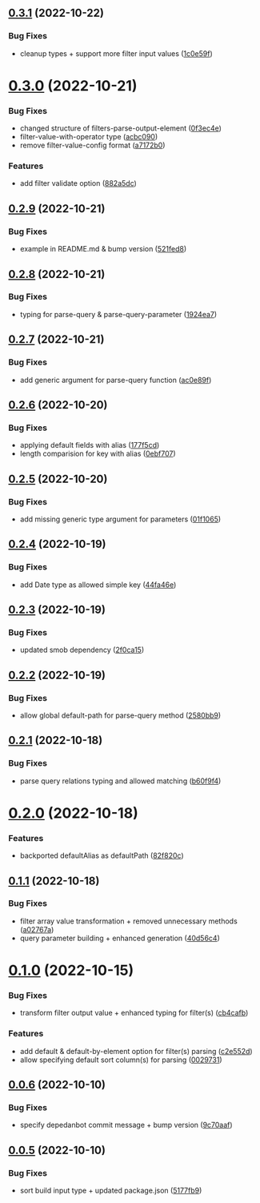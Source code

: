 ## [0.3.1](https://github.com/Tada5hi/rapiq/compare/v0.3.0...v0.3.1) (2022-10-22)


### Bug Fixes

* cleanup types + support more filter input values ([1c0e59f](https://github.com/Tada5hi/rapiq/commit/1c0e59f4981b1b2ce6b2d671f670243486719142))

# [0.3.0](https://github.com/Tada5hi/rapiq/compare/v0.2.9...v0.3.0) (2022-10-21)


### Bug Fixes

* changed structure of filters-parse-output-element ([0f3ec4e](https://github.com/Tada5hi/rapiq/commit/0f3ec4e98abd740762f07d5c6fbb518f4da5abe9))
* filter-value-with-operator type ([acbc090](https://github.com/Tada5hi/rapiq/commit/acbc0908febd2e66c52368dc199734fd0008033e))
* remove filter-value-config format ([a7172b0](https://github.com/Tada5hi/rapiq/commit/a7172b00d1cdc28ba22f0b6555a69f134c2d8321))


### Features

* add filter validate option ([882a5dc](https://github.com/Tada5hi/rapiq/commit/882a5dcb58ecd5cb57a7e4f5326b9e6a528a1194))

## [0.2.9](https://github.com/Tada5hi/rapiq/compare/v0.2.8...v0.2.9) (2022-10-21)


### Bug Fixes

* example in README.md & bump version ([521fed8](https://github.com/Tada5hi/rapiq/commit/521fed8fda810d5dc1487db7c7a97962ea3baa0a))

## [0.2.8](https://github.com/Tada5hi/rapiq/compare/v0.2.7...v0.2.8) (2022-10-21)


### Bug Fixes

* typing for parse-query & parse-query-parameter ([1924ea7](https://github.com/Tada5hi/rapiq/commit/1924ea7969fb8cf1d4ceabe49fbe215706797238))

## [0.2.7](https://github.com/Tada5hi/rapiq/compare/v0.2.6...v0.2.7) (2022-10-21)


### Bug Fixes

* add generic argument for parse-query function ([ac0e89f](https://github.com/Tada5hi/rapiq/commit/ac0e89f331b479d520aa345219c8dce9471c5eeb))

## [0.2.6](https://github.com/Tada5hi/rapiq/compare/v0.2.5...v0.2.6) (2022-10-20)


### Bug Fixes

* applying default fields with alias ([177f5cd](https://github.com/Tada5hi/rapiq/commit/177f5cd1cd25d63388bcddad173341811eb05f2c))
* length comparision for key with alias ([0ebf707](https://github.com/Tada5hi/rapiq/commit/0ebf7071369e4b6297213ecfbb95c4fa89fa3171))

## [0.2.5](https://github.com/Tada5hi/rapiq/compare/v0.2.4...v0.2.5) (2022-10-20)


### Bug Fixes

* add missing generic type argument for parameters ([01f1065](https://github.com/Tada5hi/rapiq/commit/01f1065fffcf3c0a3a753793d3c67ccf32d71a30))

## [0.2.4](https://github.com/Tada5hi/rapiq/compare/v0.2.3...v0.2.4) (2022-10-19)


### Bug Fixes

* add Date type as allowed simple key ([44fa46e](https://github.com/Tada5hi/rapiq/commit/44fa46edb7c2f12a6fb6510e26eac7f291eebcf6))

## [0.2.3](https://github.com/Tada5hi/rapiq/compare/v0.2.2...v0.2.3) (2022-10-19)


### Bug Fixes

* updated smob dependency ([2f0ca15](https://github.com/Tada5hi/rapiq/commit/2f0ca15a3f9a4db60ae8d9ad5ab409442d55c3b1))

## [0.2.2](https://github.com/Tada5hi/rapiq/compare/v0.2.1...v0.2.2) (2022-10-19)


### Bug Fixes

* allow global default-path for parse-query method ([2580bb9](https://github.com/Tada5hi/rapiq/commit/2580bb930ec40cd1550d67fbf20a9e88bdca9505))

## [0.2.1](https://github.com/Tada5hi/rapiq/compare/v0.2.0...v0.2.1) (2022-10-18)


### Bug Fixes

* parse query relations typing and allowed matching ([b60f9f4](https://github.com/Tada5hi/rapiq/commit/b60f9f4649a2353534e1279a2c50f08dec64c53a))

# [0.2.0](https://github.com/Tada5hi/rapiq/compare/v0.1.1...v0.2.0) (2022-10-18)


### Features

* backported defaultAlias as defaultPath ([82f820c](https://github.com/Tada5hi/rapiq/commit/82f820cf1ce4425765795be0a859a39c5a838493))

## [0.1.1](https://github.com/Tada5hi/rapiq/compare/v0.1.0...v0.1.1) (2022-10-18)


### Bug Fixes

* filter array value transformation + removed unnecessary methods ([a02767a](https://github.com/Tada5hi/rapiq/commit/a02767a5149fd0088a83a6b97035dc30badd5b41))
* query parameter building + enhanced generation ([40d56c4](https://github.com/Tada5hi/rapiq/commit/40d56c438c25c4a35fdef1a6b3c2ab72e02ebdf7))

# [0.1.0](https://github.com/Tada5hi/rapiq/compare/v0.0.6...v0.1.0) (2022-10-15)


### Bug Fixes

* transform filter output value + enhanced typing for filter(s) ([cb4cafb](https://github.com/Tada5hi/rapiq/commit/cb4cafb9c9a92c1ccd2cc40d4a0f5bcd3ea06c3a))


### Features

* add default & default-by-element option for filter(s) parsing ([c2e552d](https://github.com/Tada5hi/rapiq/commit/c2e552d51a5c588a3eb53263863be30f80ea9aa7))
* allow specifying default sort column(s) for parsing ([0029731](https://github.com/Tada5hi/rapiq/commit/00297318c6798520f2e8595541ad2f920d03b8c3))

## [0.0.6](https://github.com/Tada5hi/rapiq/compare/v0.0.5...v0.0.6) (2022-10-10)


### Bug Fixes

* specify depedanbot commit message + bump version ([9c70aaf](https://github.com/Tada5hi/rapiq/commit/9c70aaf1f39aacc0b2aee0292ce576fe359b9edb))

## [0.0.5](https://github.com/Tada5hi/rapiq/compare/v0.0.4...v0.0.5) (2022-10-10)


### Bug Fixes

* sort build input type + updated package.json ([5177fb9](https://github.com/Tada5hi/rapiq/commit/5177fb90d0fa65203ec87246f4b6cf7238fa59aa))
